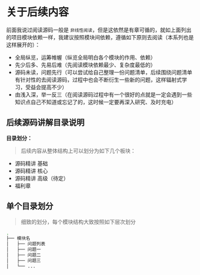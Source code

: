 # **关于后续内容**

前面我说过阅读源码一般是 `非线性阅读`，但是这依然是有章可循的，就如上面列出的项目模块依赖一样，我建议按照模块间依赖，遵循如下原则去阅读（本系列也是这样展开的）：

- 全局纵览，运筹帷幄（纵览全局明白各个模块的作用、依赖）
- 先少后多、先易后难（先阅读模块依赖最少、复杂度最低的）
- 源码未读，问题先行（可以尝试给自己整理一份问题清单，后续围绕问题清单有针对性的去阅读源码，过程中也会不断衍生一些新的问题，这样辐射式学习，受益会提高不少）
- 由浅入深，举一反三（在阅读源码过程中有一个很好的点就是一定会遇到一些知识点自己不知道或忘记了的，这时候一定要再深入研究、及时充电）

## **后续源码讲解目录说明**

**目录划分：**

> 后续内容从整体结构上可以划分为如下几个板块：

- 源码精讲 基础
- 源码精讲 核心
- 源码精讲 高级（待定）
- 福利章

## **单个目录划分**

> 细致的划分，每个模块结构大致按照如下层次划分

```bash
.
├── 模块名
│   ├── 问题列表
│   ├── 问题一
│   ├── 问题二
│   ├── 问题三
│   └── ...
```











